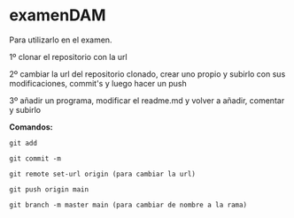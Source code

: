 # examenDAM
Para utilizarlo en el examen.

1º clonar el repositorio con la url

2º cambiar la url del repositorio clonado, crear uno propio y subirlo con sus modificaciones, commit's y luego hacer un push

3º añadir un programa, modificar el readme.md y volver a añadir, comentar y subirlo

**Comandos:**
```
git add

git commit -m 

git remote set-url origin (para cambiar la url)

git push origin main

git branch -m master main (para cambiar de nombre a la rama)
```